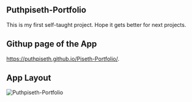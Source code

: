 ## Puthpiseth-Portfolio

This is my first self-taught project. Hope it gets better for next projects.

## Githup page of the App
https://puthpiseth.github.io/Piseth-Portfolio/.

## App Layout
![Puthpiseth-Portfolio](https://user-images.githubusercontent.com/73076864/103484689-17ff5a80-4df1-11eb-8590-0b3a683c85e1.png)
